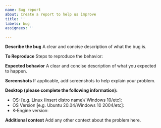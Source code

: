 ```yaml
---
name: Bug report
about: Create a report to help us improve
title: ''
labels: bug
assignees: ''

---
```


**Describe the bug**
A clear and concise description of what the bug is.
<!--- Example:
        The engine won't open when I do [Something].
-->


**To Reproduce**
Steps to reproduce the behavior:
<!--- Example:
        1. do this 
        2. Then do this
        3. And now this
-->

**Expected behavior**
A clear and concise description of what you expected to happen.
<!--- Example:
         When I do [Someting], the engine needs to do [Something]
-->


**Screenshots**
If applicable, add screenshots to help explain your problem.

**Desktop (please complete the following information):**
 - OS: [e.g. Linux (Insert distro name)/ Windows 10/etc]: 
 - OS Version [e.g. Ubuntu 20.04/Windows 10 2004/etc]:
 - K-Engine version:
   

**Additional context**
Add any other context about the problem here.
